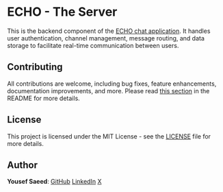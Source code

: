 # ECHO - The Server

This is the backend component of the [ECHO chat application](https://npmjs.com/package/echo-chat).
It handles user authentication, channel management, message routing, and data storage to facilitate real-time communication between users.

## Contributing

All contributions are welcome, including bug fixes, feature enhancements, documentation improvements, and more.
Please read [this section](https://github.com/uosyph/ECHO/blob/main/README.md#contributing) in the README for more details.

## License

This project is licensed under the MIT License - see the [LICENSE](https://github.com/uosyph/ECHO/blob/main/LICENSE) file for more details.

## Author

**Yousef Saeed**:
[GitHub](https://github.com/uosyph)
[LinkedIn](https://linkedin.com/in/uosyph)
[X](https://twitter.com/uosyph)
